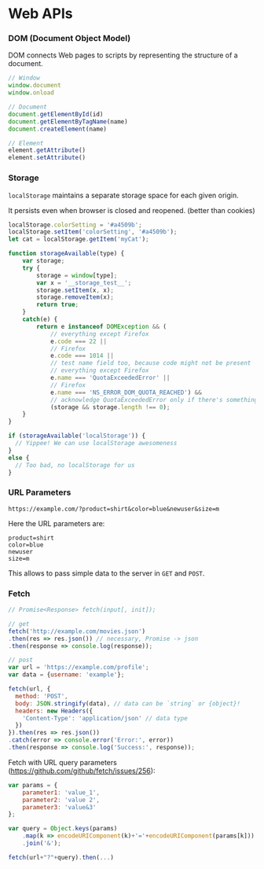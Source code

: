 # Web APIs

### DOM (Document Object Model)

DOM connects Web pages to scripts by representing the structure of a document.

```javascript
// Window 
window.document
window.onload

// Document 
document.getElementById(id)
document.getElementByTagName(name)
document.createElement(name)

// Element
element.getAttribute()
element.setAttribute()

```

### Storage

`localStorage` maintains a separate storage space for each given origin.

It persists even when browser is closed and reopened. (better than cookies)

```javascript
localStorage.colorSetting = '#a4509b';
localStorage.setItem('colorSetting', '#a4509b');
let cat = localStorage.getItem('myCat');

function storageAvailable(type) {
    var storage;
    try {
        storage = window[type];
        var x = '__storage_test__';
        storage.setItem(x, x);
        storage.removeItem(x);
        return true;
    }
    catch(e) {
        return e instanceof DOMException && (
            // everything except Firefox
            e.code === 22 ||
            // Firefox
            e.code === 1014 ||
            // test name field too, because code might not be present
            // everything except Firefox
            e.name === 'QuotaExceededError' ||
            // Firefox
            e.name === 'NS_ERROR_DOM_QUOTA_REACHED') &&
            // acknowledge QuotaExceededError only if there's something already stored
            (storage && storage.length !== 0);
    }
}

if (storageAvailable('localStorage')) {
  // Yippee! We can use localStorage awesomeness
}
else {
  // Too bad, no localStorage for us
}
```



### URL Parameters

`https://example.com/?product=shirt&color=blue&newuser&size=m`

Here the URL parameters are:

```
product=shirt
color=blue
newuser
size=m
```

This allows to pass simple data to the server in `GET` and `POST`.



### Fetch

```javascript
// Promise<Response> fetch(input[, init]);

// get
fetch('http://example.com/movies.json')
.then(res => res.json()) // necessary, Promise -> json
.then(response => console.log(response));

// post
var url = 'https://example.com/profile';
var data = {username: 'example'};

fetch(url, {
  method: 'POST',
  body: JSON.stringify(data), // data can be `string` or {object}!
  headers: new Headers({
    'Content-Type': 'application/json' // data type
  })
}).then(res => res.json())
.catch(error => console.error('Error:', error))
.then(response => console.log('Success:', response));
```

Fetch with URL query parameters (https://github.com/github/fetch/issues/256):

```javascript
var params = {
    parameter1: 'value_1',
    parameter2: 'value 2',
    parameter3: 'value&3' 
};

var query = Object.keys(params)
    .map(k => encodeURIComponent(k)+'='+encodeURIComponent(params[k]))
    .join('&');

fetch(url+"?"+query).then(...)
```



